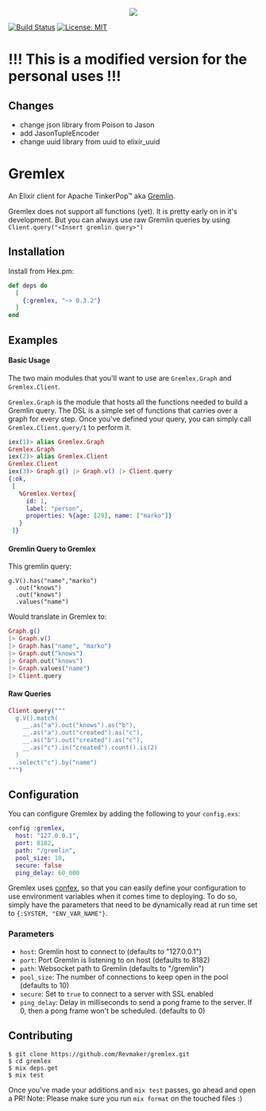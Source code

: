 <p align="center"><img src="logo.png"></img></p>

[![Build Status](https://travis-ci.com/Revmaker/gremlex.svg?branch=master)](https://travis-ci.com/Revmaker/gremlex)
[![License: MIT](https://img.shields.io/badge/License-MIT-yellow.svg)](https://opensource.org/licenses/MIT)

# !!! This is a modified version for the personal uses !!!

## Changes
- change json library  from Poison to Jason
- add JasonTupleEncoder
- change uuid library from uuid to elixir_uuid

# Gremlex

An Elixir client for Apache TinkerPop™ aka [Gremlin](http://tinkerpop.apache.org/gremlin.html).

Gremlex does not support all functions (yet). It is pretty early on in it's development. But you can always use raw Gremlin queries by using `Client.query("<Insert gremlin query>")`

## Installation

Install from Hex.pm:

```elixir
def deps do
  [
    {:gremlex, "~> 0.3.2"}
  ]
end
```

## Examples

#### Basic Usage
The two main modules that you'll want to use are `Gremlex.Graph` and `Gremlex.Client`.

`Gremlex.Graph` is the module that hosts all the functions needed to build a Gremlin query.
The DSL is a simple set of functions that carries over a graph for every step. Once you've
defined your query, you can simply call `Gremlex.Client.query/1` to perform it.

```elixir
iex(1)> alias Gremlex.Graph
Gremlex.Graph
iex(2)> alias Gremlex.Client
Gremlex.Client
iex(3)> Graph.g() |> Graph.v() |> Client.query
{:ok,
 [
   %Gremlex.Vertex{
     id: 1,
     label: "person",
     properties: %{age: [29], name: ["marko"]}
   }
 ]}
```

#### Gremlin Query to Gremlex
This gremlin query:
```
g.V().has("name","marko")
  .out("knows")
  .out("knows")
  .values("name")
```
Would translate in Gremlex to:
```elixir
Graph.g()
|> Graph.v()
|> Graph.has("name", "marko")
|> Graph.out("knows")
|> Graph.out("knows")
|> Graph.values("name")
|> Client.query
```

#### Raw Queries
```elixir
Client.query("""
  g.V().match(
    __.as("a").out("knows").as("b"),
    __.as("a").out("created").as("c"),
    __.as("b").out("created").as("c"),
    __.as("c").in("created").count().is(2)
  )
  .select("c").by("name")
""")
```

## Configuration
You can configure Gremlex by adding the following to your `config.exs`:

```elixir
config :gremlex,
  host: "127.0.0.1",
  port: 8182,
  path: "/gremlin",
  pool_size: 10,
  secure: false
  ping_delay: 60_000
```

Gremlex uses [confex](https://github.com/Nebo15/confex), so that you can easily define
your configuration to use environment variables when it comes time to deploying. To do so,
simply have the parameters that need to be dynamically read at run time set to `{:SYSTEM, "ENV_VAR_NAME"}`.

### Parameters
* `host`: Gremlin host to connect to (defaults to "127.0.0.1")
* `port`: Port Gremlin is listening to on host (defaults to 8182)
* `path`: Websocket path to Gremlin (defaults to "/gremlin")
* `pool_size`: The number of connections to keep open in the pool (defaults to 10)
* `secure`: Set to `true` to connect to a server with SSL enabled
* `ping_delay`: Delay in milliseconds to send a pong frame to the server. If 0, then a pong frame won't be scheduled. (defaults to 0)

## Contributing

    $ git clone https://github.com/Revmaker/gremlex.git
    $ cd gremlex
    $ mix deps.get
    $ mix test

Once you've made your additions and `mix test` passes, go ahead and open a PR!
Note: Please make sure you run `mix format` on the touched files :)
